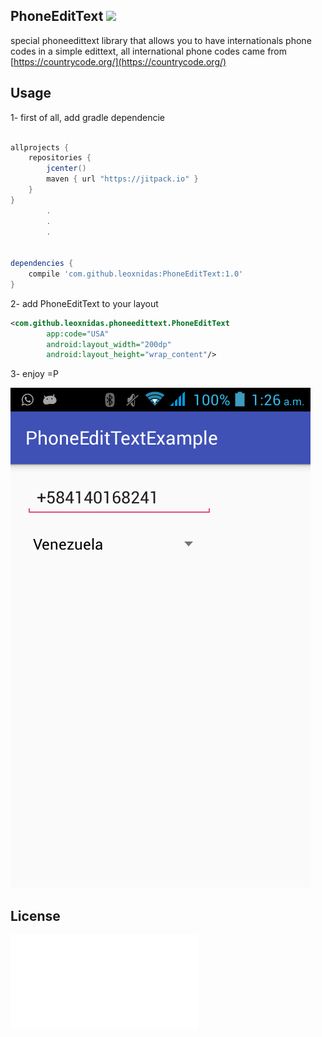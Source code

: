 PhoneEditText [![](https://jitpack.io/v/leoxnidas/PhoneEditText.svg)](https://jitpack.io/#leoxnidas/PhoneEditText)
-------------
special phoneedittext library that allows you to have internationals phone codes in a simple edittext, all international phone codes came from [https://countrycode.org/](https://countrycode.org/)


Usage
-----
1- first of all, add gradle dependencie
```gradle

allprojects {
    repositories {
        jcenter()
        maven { url "https://jitpack.io" }
    }
}
        .
        .
        .


dependencies {
    compile 'com.github.leoxnidas:PhoneEditText:1.0'
}
```

2- add PhoneEditText to your layout
```xml
<com.github.leoxnidas.phoneedittext.PhoneEditText
        app:code="USA"
        android:layout_width="200dp"
        android:layout_height="wrap_content"/>
```

3- enjoy =P

![image](./img/phone.png)


License
--------
![LICENSE](./LICENSE.md)
